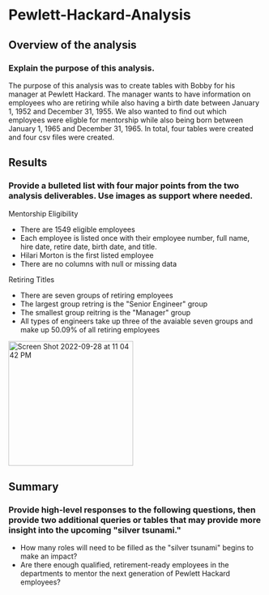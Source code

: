 # Pewlett-Hackard-Analysis
## Overview of the analysis
### Explain the purpose of this analysis.
The purpose of this analysis was to create tables with Bobby for his manager at Pewlett Hackard. The manager wants to have information on employees who are retiring while also having a birth date between January 1, 1952 and December 31, 1955. We also wanted to find out which employees were eligble for mentorship while also being born between January 1, 1965 and December 31, 1965. In total, four tables were created and four csv files were created.
## Results
### Provide a bulleted list with four major points from the two analysis deliverables. Use images as support where needed.
Mentorship Eligibility
- There are 1549 eligible employees
- Each employee is listed once with their employee number, full name, hire date, retire date, birth date, and title.
- Hilari Morton is the first listed employee
- There are no columns with null or missing data

Retiring Titles
- There are seven groups of retiring employees
- The largest group retring is the "Senior Engineer" group
- The smallest group reitring is the "Manager" group
- All types of engineers take up three of the avaiable seven groups and make up 50.09% of all retiring employees

<img width="246" alt="Screen Shot 2022-09-28 at 11 04 42 PM" src="https://user-images.githubusercontent.com/111014191/192951825-8ad3bb22-fdc3-4520-9ebf-521f53ef8aa7.png">

## Summary
### Provide high-level responses to the following questions, then provide two additional queries or tables that may provide more insight into the upcoming "silver tsunami."
- How many roles will need to be filled as the "silver tsunami" begins to make an impact?
- Are there enough qualified, retirement-ready employees in the departments to mentor the next generation of Pewlett Hackard employees?
